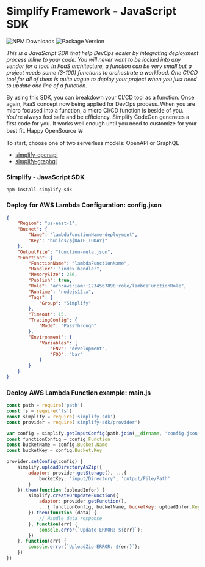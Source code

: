 # Simplify Framework - JavaScript SDK
  
![NPM Downloads](https://img.shields.io/npm/dw/simplify-sdk)
![Package Version](https://img.shields.io/github/package-json/v/simplify-framework/simplify?color=green)

*This is a JavaScript SDK that help DevOps easier by integrating deployment process inline to your code. You will never want to be locked into any vendor for a tool. In FaaS architecture, a function can be very small but a project needs some (3-100) functions to orchestrate a workload. One CI/CD tool for all of them is quite vague to deploy your project when you just need to update one line of a function.*

By using this SDK, you can breakdown your CI/CD tool as a function. Once again, FaaS concept now being applied for DevOps process. When you are micro focused into a function, a micro CI/CD function is beside of you. You're always feel safe and be efficiency. Simplify CodeGen generates a first code for you. It works well enough until you need to customize for your best fit. Happy OpenSource ￦

To start, choose one of two serverless models: OpenAPI or GraphQL 
- [simplify-openapi](https://github.com/simplify-framework/simplify-openapi)
- [simplify-graphql](https://github.com/simplify-framework/simplify-graphql)

### Simplify - JavaScript SDK ###

`npm install simplify-sdk`

### Deploy for AWS Lambda Configuration: config.json

```Json
{
    "Region": "us-east-1",
    "Bucket": {
        "Name": "lambdaFunctionName-deployment",
        "Key": "builds/${DATE_TODAY}"
    },
    "OutputFile": "function-meta.json",
    "Function": {
        "FunctionName": "lambdaFunctionName",
        "Handler": "index.handler",
        "MemorySize": 256,
        "Publish": true,
        "Role": "arn:aws:iam::1234567890:role/lambdaFunctionRole",
        "Runtime": "nodejs12.x",
        "Tags": {
            "Group": "Simplify"
        },
        "Timeout": 15,
        "TracingConfig": {
            "Mode": "PassThrough"
        },
        "Environment": {
            "Variables": {
                "ENV": "development",
                "FOO": "bar"
            }
        }
    }
}
```

### Deoloy AWS Lambda Function example: main.js
```Javascript
const path = require('path')
const fs = require('fs')
const simplify = require('simplify-sdk')
const provider = require('simplify-sdk/provider')

var config = simplify.getInputConfig(path.join(__dirname, 'config.json'))
const functionConfig = config.Function
const bucketName = config.Bucket.Name
const bucketKey = config.Bucket.Key

provider.setConfig(config) {
    simplify.uploadDirectoryAsZip({
        adaptor: provider.getStorage(), ...{
            bucketKey, 'input/Directory', 'output/File/Path'
        }
    }).then(function (uploadInfor) {
        simplify.createOrUpdateFunction({
            adaptor: provider.getFunction(),
            ...{ functionConfig, bucketName, bucketKey: uploadInfor.Key }
        }).then(function (data) {
            // Handle data response
        }, function(err) {
            console.error(`Update-ERROR: ${err}`);
        })
    }, function(err) {
        console.error(`UploadZip-ERROR: ${err}`);
    })
})
```
